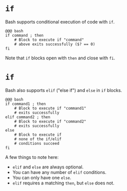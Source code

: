 <!SLIDE>
# `if`

Bash supports conditional execution of code with `if`.

    @@@ bash
    if command ; then
        # Block to execute if "command"
        # above exits successfully ($? == 0)
    fi

Note that `if` blocks open with `then` and close with `fi`.

<!SLIDE>
# `if`

Bash also supports `elif` ("else if") and `else` in `if` blocks.

    @@@ bash
    if command1 ; then
        # Block to execute if "command1"
        # exits successfully
    elif command2 ; then
        # Block to execute if "command2"
        # exits successfully
    else
        # Block to execute if
        # none of the if/elif
        # conditions succeed
    fi

A few things to note here:

* `elif` and `else` are always optional.
* You can have any number of `elif` conditions.
* You can only have one `else`.
* `elif` requires a matching `then`, but `else` does not.
